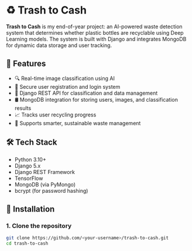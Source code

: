 # ♻️ Trash to Cash

**Trash to Cash** is my end-of-year project: an AI-powered waste detection system that determines whether plastic bottles are recyclable using Deep Learning models. The system is built with Django and integrates MongoDB for dynamic data storage and user tracking.

## 🚀 Features

- 🔍 Real-time image classification using AI
- 👤 Secure user registration and login system
- 🧠 Django REST API for classification and data management
- 🛢️ MongoDB integration for storing users, images, and classification results
- 📈 Tracks user recycling progress
- 🌱 Supports smarter, sustainable waste management

## 🛠️ Tech Stack

- Python 3.10+
- Django 5.x
- Django REST Framework
- TensorFlow
- MongoDB (via PyMongo)
- bcrypt (for password hashing)

## 🧪 Installation

### 1. Clone the repository

```bash
git clone https://github.com/<your-username>/trash-to-cash.git
cd trash-to-cash
